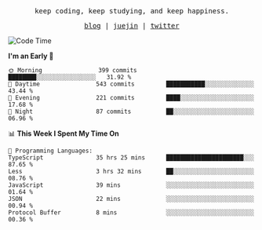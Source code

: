 <p align="center">
  <samp>
    <span>keep coding, keep studying, and keep happiness.</span>
  </samp>
</p>

<p align="center">
  <samp>
    <a href="https://deweyou.me">blog</a>  |
    <a href="https://juejin.cn/user/4309700183594366">juejin</a> |
    <a href="https://twitter.com/ouduidui">twitter</a>
  </samp>
</p>

<!--START_SECTION:waka-->
![Code Time](http://img.shields.io/badge/Code%20Time-4%2C989%20hrs%202%20mins-blue)

**I'm an Early 🐤** 

```text
🌞 Morning                399 commits         ████████░░░░░░░░░░░░░░░░░   31.92 % 
🌆 Daytime                543 commits         ███████████░░░░░░░░░░░░░░   43.44 % 
🌃 Evening                221 commits         ████░░░░░░░░░░░░░░░░░░░░░   17.68 % 
🌙 Night                  87 commits          ██░░░░░░░░░░░░░░░░░░░░░░░   06.96 % 
```


📊 **This Week I Spent My Time On** 

```text
💬 Programming Languages: 
TypeScript               35 hrs 25 mins      ██████████████████████░░░   87.65 % 
Less                     3 hrs 32 mins       ██░░░░░░░░░░░░░░░░░░░░░░░   08.76 % 
JavaScript               39 mins             ░░░░░░░░░░░░░░░░░░░░░░░░░   01.64 % 
JSON                     22 mins             ░░░░░░░░░░░░░░░░░░░░░░░░░   00.94 % 
Protocol Buffer          8 mins              ░░░░░░░░░░░░░░░░░░░░░░░░░   00.36 % 
```


<!--END_SECTION:waka-->
